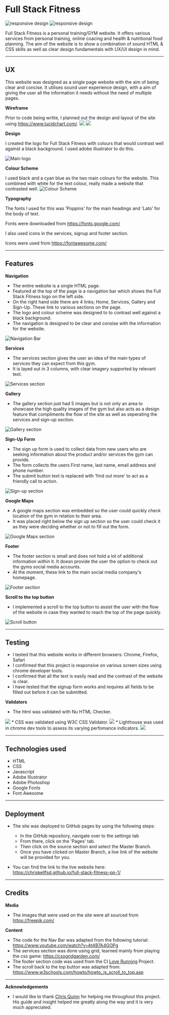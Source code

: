 # Full Stack Fitness
  <img src=assets/images/Responsive.JPG alt="responsive design">
  <img src=assets/images/Responsive.JPG alt="responsive design">


Full Stack Fitness is a personal training/GYM website. It offers various services from personal training, online coacing and health & nutritional food planning. The aim of the website is to show a combination of sound HTML & CSS skills as well as clear design fundamentals with UX/UI design in mind.

---
## UX
   This website was designed as a single page website with the aim of being clear and concise. It utilises sound user experience design, with a  aim of giving the user all the information it needs without the need of multiple pages.

  **Wireframe**

   Prior to code being writte, I planned out the design and layout of the site using https://www.lucidchart.com/.
    <img src ="/workspace/full-stack-fitness-pp-1/wireframe/Full Stack Fitness.jpeg">
   <img src="https://raw.githubusercontent.com/ChrisKellFSD/full-stack-fitness-pp-1/main/assets/images/Responsive.JPG">
   
   **Design**

   I created the logo for Full Stack Fitness with colours that would contrast well against a black background. I used adobe illustrator to do this. 

  <img src=/workspace/full-stack-fitness-pp-1/assets/images/main-logo.JPG alt="Main logo">

  **Colour Scheme**

   I used black and a cyan blue as the two main colours for the website. This combined with white for the text colour, really made a website that contrasted well.
    <img src=/workspace/full-stack-fitness-pp-1/assets/images/colour-scheme.JPG alt="Colour Scheme">

  **Typography**

   The fonts I used for this was 'Poppins' for the main headings and 'Lato' for the body of text.

   Fonts were downloaded from https://fonts.google.com/

   I also used icons in the services, signup and footer section.

   Icons were used from https://fontawesome.com/

   --- 

## Features
**Navigation**
   * The entire website is a single HTML page. 
   * Featured at the top of the page is a navigation bar which shows the Full Stack Fitness logo on the left side.
   * On the right hand side there are 4 links; Home, Services, Gallery and Sign-Up. These link to various sections on the page.
   * The logo and colour scheme was designed to to contrast well against a black background.
   * The navigation is designed to be clear and consise with the information for the website.
   <img src=/workspace/full-stack-fitness-pp-1/assets/images/navbar-desktop.JPG alt="Navigation Bar">

   **Services**
   * The services section gives the user an idea of the main types of services they can expect from this gym.
   * It is layed out in 3 columns, with clear imagery supported by relevant text.
   <img src=/workspace/full-stack-fitness-pp-1/assets/images/services-section.JPG alt="Services section">

**Gallery**
   * The gallery section just had 5 images but is not only an area to showcase the high quality images of the gym but also acts as a design feature that compliments the flow of the site as well as seperating the services and sign-up section.
   <img src=/workspace/full-stack-fitness-pp-1/assets/images/gallery.JPG alt="Gallery section">

   **Sign-Up Form**
   * The sign up form is used to collect data from new users who are seeking information about the product and/or services the gym can provide.
   * The form collects the users First name, last name, email address and phone number.
   * The submit button text is replaced with 'find out more' to act as a friendly call to action.
   <img src=/workspace/full-stack-fitness-pp-1/assets/images/signup-section.JPG alt="Sign-up section">

   **Google Maps**
   * A google maps section was embedded so the user could quickly check location of the gym in relation to their area.
   * It was placed right below the sign up section so the user could check it as they were deciding whether or not to fill out the form.
   <img src=/workspace/full-stack-fitness-pp-1/assets/images/google-maps.JPG alt="Google Maps section">

   **Footer**
   * The footer section is small and does not hold a lot of additional information within it. It doesn provide the user the option to check out the gyms social media accounts.
   * At the moment, these link to the main social media company's homepage.
   <img src=/workspace/full-stack-fitness-pp-1/assets/images/footer-section.JPG alt="Footer section">

  **Scroll to the top button**
   * I implemented a scroll to the top button to assist the user with the flow of the website in case they wanted to reach the top of the page quickly.

   <img src=/workspace/full-stack-fitness-pp-1/assets/images/scroll-button.JPG alt="Scroll button">

   ---

## Testing

* I tested that this website works in different browsers: Chrome, Firefox, Safari
* I confirmed that this project is responsive on various screen sizes using chrome developer tools.
* I confirmed that all the text is easily read and the contrast of the website is clear.
* I have tested that the signup form works and requires all fields to be filled out before it can be submitted.

**Validators**
* The html was validated with Nu HTML Checker.
<img src="/workspace/full-stack-fitness-pp-1/assets/images/html-checker.JPG">
* CSS was validated using W3C CSS Validator.
<img src="/workspace/full-stack-fitness-pp-1/assets/images/css-checker.JPG">
* Lighthouse was used in chrome dev tools to assess its varying perfomance indicators.
<img src="/workspace/full-stack-fitness-pp-1/assets/images/lighthouse.JPG">


   
   ---

## Technologies used
   * HTML
   * CSS
   * Javascript
   * Adobe Illustrator
   * Adobe Photoshop
   * Google Fonts
   * Font Awesome

   ---

## Deployment
  * The site was deployed to GitHub pages by using the following steps:
    * In the GitHub repository, navigate over to the settings tab
    * From there, click on the 'Pages' tab.
    * Then click on the source section and select the Master Branch.
    * Once you have clicked on Master Branch, a live link of the website will be provided for you.

  * You can find the link to the live website here: https://chriskellfsd.github.io/full-stack-fitness-pp-1/

---

   ## Credits
   **Media**
   * The images that were used on the site were all sourced from https://freepik.com/

   **Content**
   * The code for the Nav Bar was adapted from the following tutorial: https://www.youtube.com/watch?v=At4B7A4GOPg 
   * The services section was done using grid, learned mainly from playing the css game: https://cssgridgarden.com/
   * The footer section code was used from the CI <a href="https://github.com/ChrisKellFSD/love-running">Love Running</a> Project.
   * The scroll back to the top button was adapted from: https://www.w3schools.com/howto/howto_js_scroll_to_top.asp

   ---

   **Acknowledgements**
   * I would like to thank <a href="https://github.com/10xOXR">Chris Quinn</a> for helping me throughout this project. His guide and insight helped me greatly along the way and it is very much appreciated.

   